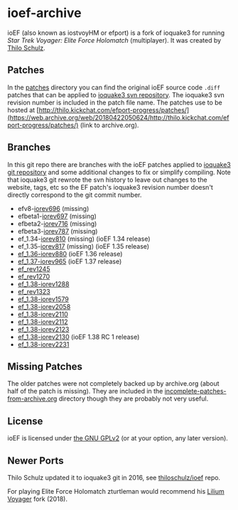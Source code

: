 # ioef-archive

ioEF (also known as iostvoyHM or efport) is a fork of ioquake3 for running _Star Trek Voyager: Elite Force Holomatch_ (multiplayer). It was created by [Thilo Schulz](https://github.com/thiloschulz).

## Patches

In the [patches](patches) directory you can find the original ioEF source code `.diff` patches that can be applied to [ioquake3 svn repository](https://svn.icculus.org/quake3). The ioquake3 svn revision number is included in the patch file name. The patches use to be hosted at [http://thilo.kickchat.com/efport-progress/patches/](https://web.archive.org/web/20180422050624/http://thilo.kickchat.com/efport-progress/patches/) (link to archive.org).

## Branches

In this git repo there are branches with the ioEF patches applied to [ioquake3 git repository](https://github.com/ioquake/ioq3) and some additional changes to fix or simplify compiling. Note that ioquake3 git rewrote the svn history to leave out changes to the website, tags, etc so the EF patch's ioquake3 revision number doesn't directly correspond to the git commit number.

  * efv8-[iorev696](../../commit/08f44d82473c88dad14f1beb23f177f5e364cc20) (missing)
  * efbeta1-[iorev697](../../commit/08f44d82473c88dad14f1beb23f177f5e364cc20) (missing) <!-- Yes, it's the same commit as efv8 due to ioq3 git leaving out the website. -->
  * efbeta2-[iorev716](../../commit/91cfe4a77c8ab20a6d9a23443fbf42426ab8b8e0) (missing)
  * efbeta3-[iorev787](../../commit/d2b5dd1e8a426a4ccd17679e49d14112262e684d) (missing)
  * ef_1.34-[iorev810](../../commit/d42b87ae8707b205d7d8712b0c95fe27c23962da) (missing) (ioEF 1.34 release)
  * ef_1.35-[iorev817](../../commit/2c14f02ee51b195feb025ba7c8f0a65af23b437a) (missing) (ioEF 1.35 release)
  * [ef_1.36-iorev880](../../tree/ef_1.36-iorev880) (ioEF 1.36 release)
  * [ef_1.37-iorev965](../../tree/ef_1.37-iorev965) (ioEF 1.37 release)
  * [ef_rev1245](../../tree/ef_rev1245)
  * [ef_rev1270](../../tree/ef_rev1270)
  * [ef_1.38-iorev1288](../../tree/ef_1.38-iorev1288)
  * [ef_rev1323](../../tree/ef_rev1323)
  * [ef_1.38-iorev1579](../../tree/ef_1.38-iorev1579)
  * [ef_1.38-iorev2058](../../tree/ef_1.38-iorev2058)
  * [ef_1.38-iorev2110](../../tree/ef_1.38-iorev2110)
  * [ef_1.38-iorev2112](../../tree/ef_1.38-iorev2112)
  * [ef_1.38-iorev2123](../../tree/ef_1.38-iorev2123)
  * [ef_1.38-iorev2130](../../tree/ef_1.38-iorev2130) (ioEF 1.38 RC 1 release)
  * [ef_1.38-iorev2231](../../tree/ef_1.38-iorev2231)

## Missing Patches

The older patches were not completely backed up by archive.org (about half of the patch is missing). They are included in the [incomplete-patches-from-archive.org](incomplete-patches-from-archive.org) directory though they are probably not very useful.

## License

ioEF is licensed under [the GNU GPLv2](COPYING.txt) (or at your option, any later version).

## Newer Ports

Thilo Schulz updated it to ioquake3 git in 2016, see [thiloschulz/ioef](https://github.com/thiloschulz/ioef) repo.

For playing Elite Force Holomatch zturtleman would recommend his [Lilium Voyager](https://clover.moe/lilium-voyager) fork (2018).
